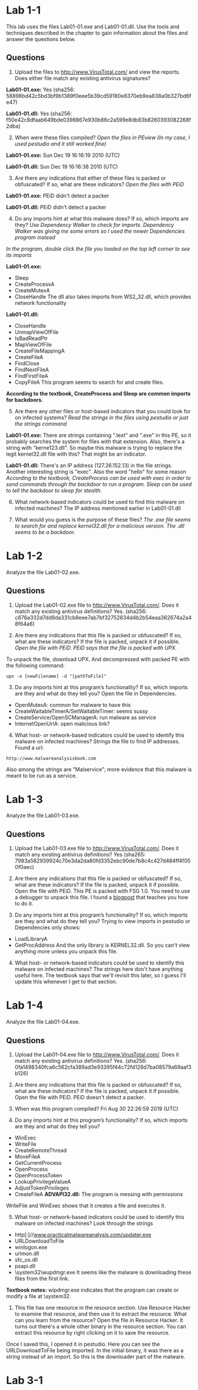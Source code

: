 # Lab 1-1
This lab uses the files Lab01-01.exe and Lab01-01.dll. Use the tools and techniques described in the chapter to gain information about the files and answer the questions below.
## Questions
1. Upload the files to http://www.VirusTotal.com/ and view the reports. Does either file match any existing antivirus signatures?

**Lab01-01.exe:** Yes (sha256: 58898bd42c5bd3bf9b1389f0eee5b39cd59180e8370eb9ea838a0b327bd6fe47)

**Lab01-01.dll:** Yes (sha256: f50e42c8dfaab649bde0398867e930b86c2a599e8db83b8260393082268f2dba)

2. When were these files compiled?
*Open the files in PEview (In my case, I used pestudio and it still worked fine)*

**Lab01-01.exe:** Sun Dec 19 16:16:19 2010 (UTC)

**Lab01-01.dll:** Sun Dec 19 16:16:38 2010 (UTC)

3. Are there any indications that either of these files is packed or obfuscated? If so, what are these indicators?
*Open the files with PEiD*

**Lab01-01.exe:** PEiD didn't detect a packer

**Lab01-01.dll:** PEiD didn't detect a packer

4. Do any imports hint at what this malware does? If so, which imports are they?
*Use Dependency Walker to check for imports. Dependency Walker was giving me some errors so I used the newer Dependencies program instead*

*In the program, double click the file you loaded on the top left corner to see its imports*

**Lab01-01.exe:**
- Sleep
- CreateProcessA
- CreateMutexA
- CloseHandle
The dll also takes imports from WS2_32.dll, which provides network functionality

**Lab01-01.dll:**
- CloseHandle
- UnmapViewOfFile
- IsBadReadPtr
- MapViewOfFile
- CreateFileMappingA
- CreateFileA
- FindClose
- FindNextFileA
- FindFirstFileA
- CopyFileA
This program seems to search for and create files.

**According to the textbook, CreateProcess and Sleep are common imports for backdoors.**

5. Are there any other files or host-based indicators that you could look for on infected systems?
*Read the strings in the files using pestudio or just the strings command*

**Lab01-01.exe:** There are strings containing ".text" and ".exe" in this PE, so it probably searches the system for files with that extension. Also, there's a string with "kerne123.dll". So maybe this malware is trying to replace the legit kernel32.dll file with this? That might be an indicator.

**Lab01-01.dll:** There's an IP address (127.26.152.13) in the file strings. Another interesting string is "exec". Also the word "hello" for some reason
*According to the textbook, CreateProcess can be used with exec in order to send commands through the backdoor to run a program. Sleep can be used to tell the backdoor to sleep for stealth.*

6. What network-based indicators could be used to find this malware on infected machines?
The IP address mentioned earlier in Lab01-01.dll

7. What would you guess is the purpose of these files?
*The .exe file seems to search for and replace kernel32.dll for a malicious version. The .dll seems to be a backdoor.*

# Lab 1-2
Analyze the file Lab01-02.exe.
## Questions
1. Upload the Lab01-02.exe file to http://www.VirusTotal.com/. Does it match any existing antivirus definitions?
Yes. (sha256: c876a332d7dd8da331cb8eee7ab7bf32752834d4b2b54eaa362674a2a48f64a6)

2. Are there any indications that this file is packed or obfuscated? If so, what are these indicators? If the file is packed, unpack it if possible.
*Open the file with PEiD. PEiD says that the file is packed with UPX.*

To unpack the file, download UPX. And decompressed with packed PE with the following command:

`upx -o [newFilename] -d "[pathToFile]"`

3. Do any imports hint at this program’s functionality? If so, which imports are they and what do they tell you?
Open the file in Dependencies.
- OpenMutexA: common for malware to have this
- CreateWaitableTimerA/SetWaitableTimer: seems sussy
- CreateService/OpenSCManagerA: run malware as service
- InternetOpenUrlA: open malicious link?

4. What host- or network-based indicators could be used to identify this malware on infected machines?
Strings the file to find IP addresses. Found a url:

`http://www.malwareanalysisbook.com`

Also among the strings are "Malservice"; more evidence that this malware is meant to be run as a service.

# Lab 1-3
Analyze the file Lab01-03.exe.
## Questions
1. Upload the Lab01-03.exe file to http://www.VirusTotal.com/. Does it match any existing antivirus definitions?
Yes (sha265: 7983a582939924c70e3da2da80fd3352ebc90de7b8c4c427d484ff4f050f0aec)

2. Are there any indications that this file is packed or obfuscated? If so, what are these indicators? If the file is packed, unpack it if possible.
Open the file with PEiD. This PE is packed with FSG 1.0. You need to use a debugger to unpack this file. I found a [blogpost](https://www.aldeid.com/wiki/Category:Digital-Forensics/Computer-Forensics/Anti-Reverse-Engineering/Packers/FSG) that teaches you how to do it.

3. Do any imports hint at this program’s functionality? If so, which imports are they and what do they tell you?
Trying to view imports in pestudio or Dependencies only shows:
- LoadLibraryA
- GetProcAddress
And the only library is KERNEL32.dll. So you can't view anything more unless you unpack this file.

4. What host- or network-based indicators could be used to identify this malware on infected machines?
The strings here don't have anything useful here. The textbook says that we'll revisit this later, so I guess I'll update this whenever I get to that section.

# Lab 1-4
Analyze the file Lab01-04.exe.
## Questions
1. Upload the Lab01-04.exe file to http://www.VirusTotal.com/. Does it match any existing antivirus definitions?
Yes. (sha256: 0fa1498340fca6c562cfa389ad3e93395f44c72fd128d7ba08579a69aaf3b126)

2. Are there any indications that this file is packed or obfuscated? If so, what are these indicators? If the file is packed, unpack it if possible.
Open the file with PEiD. PEiD doesn't detect a packer.

3. When was this program compiled?
Fri Aug 30 22:26:59 2019 (UTC)

4. Do any imports hint at this program’s functionality? If so, which imports are they and what do they tell you?
- WinExec
- WriteFile
- CreateRemoteThread
- MoveFileA
- GetCurrentProcess
- OpenProcess
- OpenProcessToken
- LookupPrivilegeValueA
- AdjustTokenPrivileges
- CreateFileA
**ADVAPI32.dll:** The program is messing with permissions

WriteFile and WinExec shows that it creates a file and executes it.

5. What host- or network-based indicators could be used to identify this malware on infected machines?
Look through the strings
- http[:]//www.practicalmalwareanalysis.com/updater.exe
- URLDownloadToFile
- winlogon.exe
- urlmon.dll
- sfc_os.dll
- psapi.dll
- \system32\wupdmgr.exe
It seems like the malware is downloading these files from the first link.

**Textbook notes:** wipdmgr.exe indicates that the program can create or modify a file at \system32.

1. This file has one resource in the resource section. Use Resource Hacker to examine that resource, and then use it to extract the resource. What can you learn from the resource?
Open the file in Resource Hacker. It turns out there's a whole other binary in the resource section. You can extract this resource by right clicking on it to save the resource.

Once I saved this, I opened it in pestudio. Here you can see the URLDownloadToFile being imported. In the initial binary, it was there as a string instead of an import. So this is the downloader part of the malware.

# Lab 3-1




